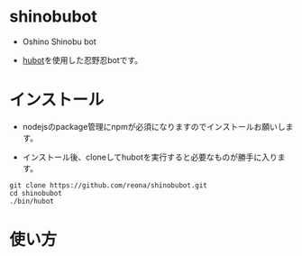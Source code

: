 # shinobubot

- Oshino Shinobu bot

- [hubot](https://github.com/github/hubot)を使用した忍野忍botです。

# インストール

- nodejsのpackage管理にnpmが必須になりますのでインストールお願いします。

- インストール後、cloneしてhubotを実行すると必要なものが勝手に入ります。

```
git clone https://github.com/reona/shinobubot.git
cd shinobubot
./bin/hubot
```

# 使い方


